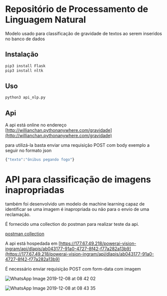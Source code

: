 # Repositório de Processamento de Linguagem Natural

Modelo usado para classificação de gravidade de textos ao serem inseridos no banco de dados

## Instalação

```bash
pip3 install Flask
pip3 install nltk
```

## Uso

```python
python3 api_nlp.py
```

## Api
A api está online no endereço [http://willianchan.pythonanywhere.com/gravidade](http://willianchan.pythonanywhere.com/gravidade)

para utilizá-la basta enviar uma requisição POST com body exemplo a seguir no formato json

```python
{"texto":"ônibus pegando fogo"}
```

# API para classificação de imagens inapropriadas

também foi desenvolvido um modelo de machine learning capaz de identificar se uma imagem é inapropriada ou não para o envio de uma reclamação.

É fornecido uma collection do postman para realizar teste da api.

[postman collection](./filtro.postman_collection.json)

A api está hospedada em [https://177.67.49.218/powerai-vision-ingram/api/dlapis/ab043177-91a0-4727-8f42-f77a282a13b9](https://177.67.49.218/powerai-vision-ingram/api/dlapis/ab043177-91a0-4727-8f42-f77a282a13b9)

É necessário enviar requisição POST com form-data com imagem

![WhatsApp Image 2019-12-08 at 08 42 02](https://user-images.githubusercontent.com/36850947/70389116-b07e9d80-1999-11ea-922d-76beb8a79660.jpeg)

![WhatsApp Image 2019-12-08 at 08 43 35](https://user-images.githubusercontent.com/36850947/70389114-a52b7200-1999-11ea-82c0-404ae7a8c5a1.jpeg)
